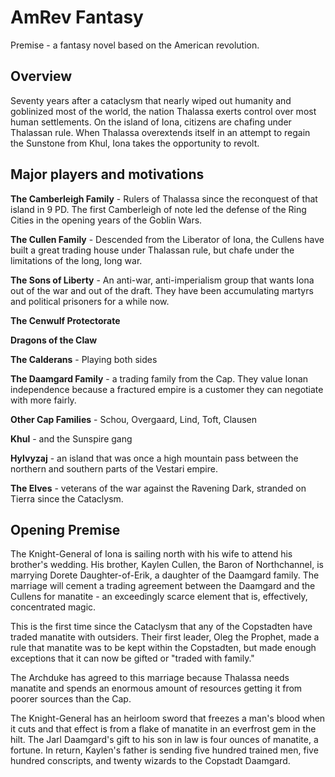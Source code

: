 # AmRev Fantasy

Premise - a fantasy novel based on the American revolution.

## Overview

Seventy years after a cataclysm that nearly wiped out humanity and goblinized most of the world, the nation Thalassa exerts control over most human settlements. On the island of Iona, citizens are chafing under Thalassan rule. When Thalassa overextends itself in an attempt to regain the Sunstone from Khul, Iona takes the opportunity to revolt.

## Major players and motivations

**The Camberleigh Family** - Rulers of Thalassa since the reconquest of that island in 9 PD. The first Camberleigh of note led the defense of the Ring Cities in the opening years of the Goblin Wars.

**The Cullen Family** - Descended from the Liberator of Iona, the Cullens have built a great trading house under Thalassan rule, but chafe under the limitations of the long, long war.

**The Sons of Liberty** - An anti-war, anti-imperialism group that wants Iona out of the war and out of the draft. They have been accumulating martyrs and political prisoners for a while now.

**The Cenwulf Protectorate**

**Dragons of the Claw**

**The Calderans** - Playing both sides

**The Daamgard Family** - a trading family from the Cap. They value Ionan independence because a fractured empire is a customer they can negotiate with more fairly.

**Other Cap Families** - Schou, Overgaard, Lind, Toft, Clausen

**Khul** - and the Sunspire gang

**Hylvyzaj** - an island that was once a high mountain pass between the northern and southern parts of the Vestari empire.

**The Elves** - veterans of the war against the Ravening Dark, stranded on Tierra since the Cataclysm.

## Opening Premise

The Knight-General of Iona is sailing north with his wife to attend his brother's wedding. His brother, Kaylen Cullen, the Baron of Northchannel, is marrying Dorete Daughter-of-Erik, a daughter of the Daamgard family. The marriage will cement a trading agreement between the Daamgard and the Cullens for manatite - an exceedingly scarce element that is, effectively, concentrated magic.

This is the first time since the Cataclysm that any of the Copstadten have traded manatite with outsiders. Their first leader, Oleg the Prophet, made a rule that manatite was to be kept within the Copstadten, but made enough exceptions that it can now be gifted or "traded with family."

The Archduke has agreed to this marriage because Thalassa needs manatite and spends an enormous amount of resources getting it from poorer sources than the Cap.

The Knight-General has an heirloom sword that freezes a man's blood when it cuts and that effect is from a flake of manatite in an everfrost gem in the hilt. The Jarl Daamgard's gift to his son in law is four ounces of manatite, a fortune. In return, Kaylen's father is sending five hundred trained men, five hundred conscripts, and twenty wizards to the Copstadt Daamgard.
